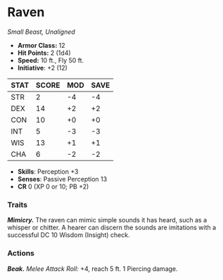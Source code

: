 # Raven

*Small Beast, Unaligned*

- **Armor Class:** 12
- **Hit Points:** 2 (1d4)
- **Speed:** 10 ft., Fly 50 ft.
- **Initiative**: +2 (12)

|STAT|SCORE|MOD|SAVE|
| --- | --- | --- | ---- |
| STR | 2 | -4 | -4 |
| DEX | 14 | +2 | +2 |
| CON | 10 | +0 | +0 |
| INT | 5 | -3 | -3 |
| WIS | 13 | +1 | +1 |
| CHA | 6 | -2 | -2 |

- **Skills**: Perception +3
- **Senses**: Passive Perception 13
- **CR** 0 (XP 0 or 10; PB +2)

### Traits

***Mimicry.*** The raven can mimic simple sounds it has heard, such as a whisper or chitter. A hearer can discern the sounds are imitations with a successful DC 10 Wisdom (Insight) check.


### Actions

***Beak.*** *Melee Attack Roll:* +4, reach 5 ft. 1 Piercing damage.
